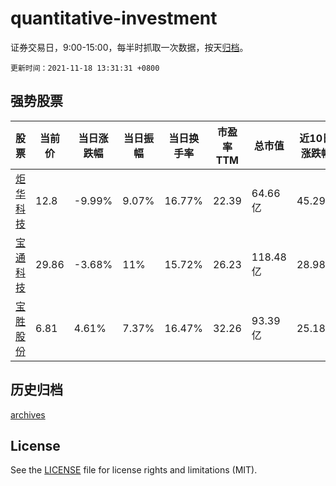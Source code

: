 # quantitative-investment

证券交易日，9:00-15:00，每半时抓取一次数据，按天[归档](archives)。

`更新时间：2021-11-18 13:31:31 +0800`

## 强势股票

|股票|当前价|当日涨跌幅|当日振幅|当日换手率|市盈率TTM|总市值|近10日涨跌幅|
|----|----|----|----|----|----|----|----|
|[炬华科技](https://xueqiu.com/S/SZ300360)|12.8|-9.99%|9.07%|16.77%|22.39|64.66亿|45.29%|
|[宝通科技](https://xueqiu.com/S/SZ300031)|29.86|-3.68%|11%|15.72%|26.23|118.48亿|28.98%|
|[宝胜股份](https://xueqiu.com/S/SH600973)|6.81|4.61%|7.37%|16.47%|32.26|93.39亿|25.18%|

## 历史归档

[archives](archives)

## License

See the [LICENSE](LICENSE) file for license rights and limitations (MIT).